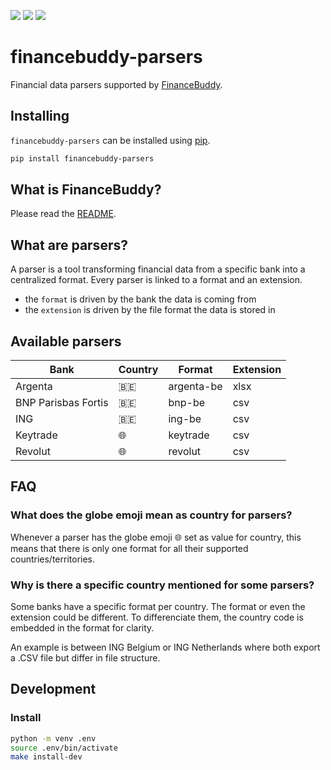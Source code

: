 ![](https://img.shields.io/badge/pypi-0.6.0-blue)
![](https://img.shields.io/badge/python-3.12-blue)
![](https://img.shields.io/badge/license-GPLv3.0-blue)

# financebuddy-parsers

Financial data parsers supported by [FinanceBuddy](https://github.com/cedricduriau/financebuddy).

## Installing

`financebuddy-parsers` can be installed using [pip](https://pypi.org/project/pip/).

```sh
pip install financebuddy-parsers
```

## What is FinanceBuddy?

Please read the [README](https://github.com/cedricduriau/financebuddy/blob/main/README.md).

## What are parsers?

A parser is a tool transforming financial data from a specific bank into a centralized format. Every parser is linked to a format and an extension.

- the `format` is driven by the bank the data is coming from
- the `extension` is driven by the file format the data is stored in

## Available parsers

| Bank                          | Country   | Format        | Extension  |
--------------------------------|-----------|---------------|------------|
| Argenta                       | 🇧🇪        | argenta-be    | xlsx       |
| BNP Parisbas Fortis           | 🇧🇪        | bnp-be        | csv        |
| ING                           | 🇧🇪        | ing-be        | csv        |
| Keytrade                      | 🌐        | keytrade      | csv        |
| Revolut                       | 🌐        | revolut       | csv        |

## FAQ

### What does the globe emoji mean as country for parsers?

Whenever a parser has the globe emoji 🌐 set as value for country, this means that there is only one format for all their supported countries/territories.

### Why is there a specific country mentioned for some parsers?

Some banks have a specific format per country. The format or even the extension could be different. To differenciate them, the country code is embedded in the format for clarity.

An example is between ING Belgium or ING Netherlands where both export a .CSV file but differ in file structure.

## Development

### Install
```sh
python -m venv .env
source .env/bin/activate
make install-dev
```
